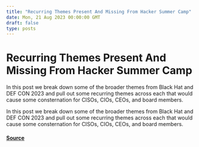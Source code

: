 ```yaml
---
title: "Recurring Themes Present And Missing From Hacker Summer Camp"
date: Mon, 21 Aug 2023 00:00:00 GMT
draft: false
type: posts
---
```

# Recurring Themes Present And Missing From Hacker Summer Camp





In this post we break down some of the broader themes from Black Hat and DEF CON 2023 and pull out some recurring themes across each that would cause some consternation for CISOs, CIOs, CEOs, and board members.

In this post we break down some of the broader themes from Black Hat and DEF CON 2023 and pull out some recurring themes across each that would cause some consternation for CISOs, CIOs, CEOs, and board members.

#### [Source](https://www.greynoise.io/blog/recurring-themes-present-and-missing-from-hacker-summer-camp)

